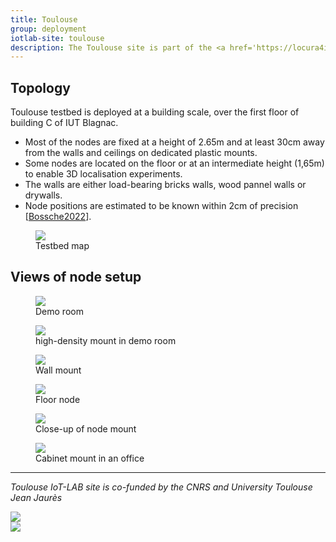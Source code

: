 ```yaml
---
title: Toulouse
group: deployment
iotlab-site: toulouse
description: The Toulouse site is part of the <a href='https://locura4iot.irit.fr'>LocURa4IoT testbed</a>. The nodes are located at IUT Blagnac (IRIT/UT2J). They are spread across offices and demonstration room on the first floor of building C. This site is catered toward indoor localisation, but can host experiments on other topics such as time synchronisation.
---
```




## Topology

Toulouse testbed is deployed at a building scale, over the first floor of building C of IUT Blagnac. 
* Most of the nodes are fixed at a height of 2.65m and at least 30cm away from the walls and ceilings on dedicated plastic mounts.
* Some nodes are located on the floor or at an intermediate height (1,65m) to enable 3D localisation experiments.
* The walls are either load-bearing bricks walls, wood pannel walls or drywalls.
* Node positions are estimated to be known within 2cm of precision \[<a href="https://ut3-toulouseinp.hal.science/hal-03466307">Bossche2022</a>\].

<div class="row justify-content-center">
    <div class="col-9">
        <figure>
            <a href="{{ '/assets/images/deployments/toulouse/' | relative_url }}locura_iotlab_map.png" data-toggle="lightbox" data-gallery="gallery-A">
                <img class="img-fluid" src="{{ '/assets/images/deployments/toulouse/' | relative_url }}locura_iotlab_map.png">
            </a>
            <figcaption>Testbed map</figcaption>
        </figure>
    </div>
</div>

## Views of node setup

<div class="row mb-3">
    <div class="col p-1">
        <figure>
            <a href="{{ '/assets/images/deployments/toulouse/' | relative_url }}demo_room.jpg" data-toggle="lightbox" data-gallery="gallery">
                <img class="img-thumbnail img-fluid" src="{{ '/assets/images/deployments/toulouse/' | relative_url }}demo_room.jpg">
            </a>
            <figcaption>Demo room</figcaption>
        </figure>
    </div>
    <div class="col p-1">
        <figure>
            <a href="{{ '/assets/images/deployments/toulouse/' | relative_url }}line.jpg" data-toggle="lightbox" data-gallery="gallery">
                <img class="img-thumbnail img-fluid" src="{{ '/assets/images/deployments/toulouse/' | relative_url }}line.jpg">
            </a>
            <figcaption>high-density mount in demo room</figcaption>
        </figure>
    </div>
</div>

<div class="row mb-3">
    <div class="col p-1">
        <figure>
            <a href="{{ '/assets/images/deployments/toulouse/' | relative_url }}wall_mount.jpg" data-toggle="lightbox" data-gallery="gallery">
                <img class="img-thumbnail img-fluid" src="{{ '/assets/images/deployments/toulouse/' | relative_url }}wall_mount.jpg">
            </a>
            <figcaption>Wall mount</figcaption>
        </figure>
    </div>
    <div class="col p-1">
        <figure>
            <a href="{{ '/assets/images/deployments/toulouse/' | relative_url }}floor.jpg" data-toggle="lightbox" data-gallery="gallery">
                <img class="img-thumbnail img-fluid" src="{{ '/assets/images/deployments/toulouse/' | relative_url }}floor.jpg">
            </a>
            <figcaption>Floor node</figcaption>
        </figure>
    </div>
</div>

<div class="row mb-3">
    <div class="col p-1">
        <figure>
            <a href="{{ '/assets/images/deployments/toulouse/' | relative_url }}single_mount.jpg" data-toggle="lightbox" data-gallery="gallery">
                <img class="img-thumbnail img-fluid" src="{{ '/assets/images/deployments/toulouse/' | relative_url }}single_mount.jpg">
            </a>
            <figcaption>Close-up of node mount</figcaption>
        </figure>
    </div>
    <div class="col p-1">
        <figure>
            <a href="{{ '/assets/images/deployments/toulouse/' | relative_url }}cabinet.jpg" data-toggle="lightbox" data-gallery="gallery">
                <img class="img-thumbnail img-fluid" src="{{ '/assets/images/deployments/toulouse/' | relative_url }}cabinet.jpg">
            </a>
            <figcaption>Cabinet mount in an office</figcaption>
        </figure>
    </div>
</div>

----------

_Toulouse IoT-LAB site is co-funded by the CNRS and University Toulouse Jean Jaurès_

<div class="row justify-content-center">
    <div class="col-2">
        <img class="img-fluid" src="{{ '/assets/images/deployments/toulouse/' | relative_url }}LOGO_CNRS.png">
    </div>
    <div class="col-6">
        <img class="img-fluid" src="{{ '/assets/images/deployments/toulouse/' | relative_url }}LOGO_UT2J.png">
    </div>
</div>

